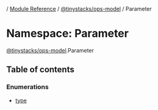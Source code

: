 / [Module Reference](../modules.md) / [@tinystacks/ops-model](tinystacks_ops_model.md) / Parameter

# Namespace: Parameter

[@tinystacks/ops-model](tinystacks_ops_model.md).Parameter

## Table of contents

### Enumerations

- [type](../enums/tinystacks_ops_model.Parameter.type.md)
